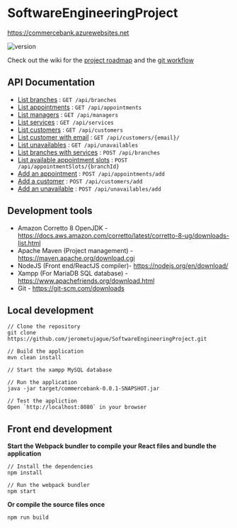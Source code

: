 # SoftwareEngineeringProject
https://commercebank.azurewebsites.net

![version](https://img.shields.io/badge/version-0.4.0-blue.svg)

Check out the wiki for the [project roadmap](https://github.com/jerometujague/SoftwareEngineeringProject/wiki) and the [git workflow](https://github.com/jerometujague/SoftwareEngineeringProject/wiki/Git-Workflow)

## API Documentation
* [List branches]() : `GET /api/branches`
* [List appointments]() : `GET /api/appointments`
* [List managers]() : `GET /api/managers`
* [List services]() : `GET /api/services`
* [List customers]() : `GET /api/customers`
* [List customer with email]() : `GET /api/customers/{email}/`
* [List unavailables]() : `GET /api/unavailables`
* [List branches with services]() : `POST /api/branches`
* [List available appointment slots]() : `POST /api/appointmentSlots/{branchId}`
* [Add an appointment]() : `POST /api/appointments/add`
* [Add a customer]() : `POST /api/customers/add`
* [Add an unavailable]() : `POST /api/unavailables/add`

## Development tools
* Amazon Corretto 8 OpenJDK - https://docs.aws.amazon.com/corretto/latest/corretto-8-ug/downloads-list.html
* Apache Maven (Project management) - https://maven.apache.org/download.cgi
* NodeJS (Front end/ReactJS compiler)- https://nodejs.org/en/download/
* Xampp (For MariaDB SQL database) - https://www.apachefriends.org/download.html
* Git - https://git-scm.com/downloads

## Local development
```
// Clone the repository
git clone https://github.com/jerometujague/SoftwareEngineeringProject.git

// Build the application
mvn clean install

// Start the xampp MySQL database

// Run the application
java -jar target/commercebank-0.0.1-SNAPSHOT.jar

// Test the appliction
Open `http://localhost:8080` in your browser
```

## Front end development
**Start the Webpack bundler to compile your React files and bundle the application**
```
// Install the dependencies
npm install

// Run the webpack bundler
npm start
```

**Or compile the source files once**

`npm run build`